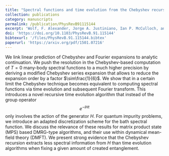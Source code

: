 ```yaml
---
title: "Spectral functions and time evolution from the Chebyshev recursion"
collection: publications
category: manuscripts
permalink: /publication/PhysRevB91115144
excerpt: 'Wolf, F. Alexander, Jorge A. Justiniano, Ian P. McCulloch, and Ulrich Schollwöck. "Spectral functions and time evolution from the Chebyshev recursion." Physical Review B 91, no. 11 (2015): 115144.'
doi: 'https://doi.org/10.1103/PhysRevB.91.115144'
bibtexurl: '/files/PhysRevB.91.115144.bibtex'
paperurl: 'https://arxiv.org/pdf/1501.07216'
---
```



We link linear prediction of Chebyshev and Fourier expansions to analytic continuation. We push the resolution in the Chebyshev-based computation of $T=0$ many-body spectral functions to a much higher precision by deriving a modified Chebyshev series expansion that allows to reduce the expansion order by a factor $\sim\frac{1}{6}$.  We show that in a certain limit the Chebyshev technique becomes equivalent to computing spectral functions via time evolution and subsequent Fourier transform. This introduces a novel recursive time evolution algorithm that instead of the group operator $$e^{-iHt}$$ only involves the action of the generator $H$. For quantum impurity problems, we introduce an adapted discretization scheme for the bath spectral function. We discuss the relevance of these results for matrix product state (MPS) based DMRG-type algorithms, and their use within dynamical mean-field theory (DMFT). We present strong evidence that the Chebyshev recursion extracts less spectral information from $H$ than time evolution algorithms when fixing a given amount of created entanglement.

